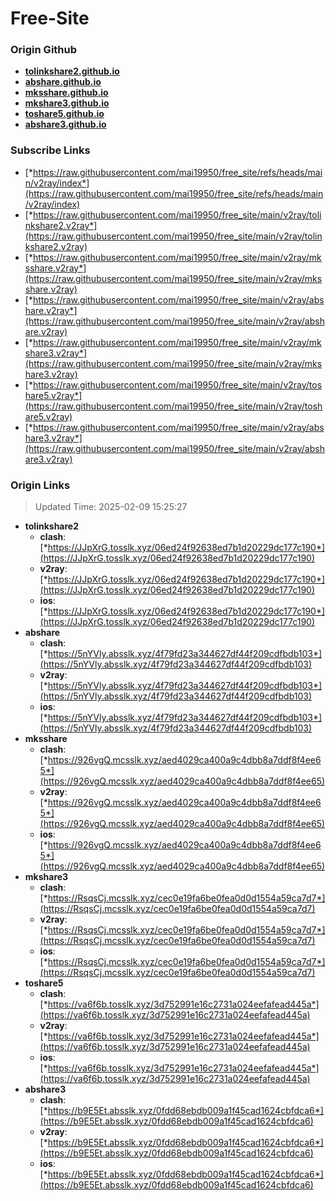 # Free-Site

### Origin Github

- [**tolinkshare2.github.io**](https://github.com/tolinkshare2/tolinkshare2.github.io)
- [**abshare.github.io**](https://github.com/abshare/abshare.github.io)
- [**mksshare.github.io**](https://github.com/mksshare/mksshare.github.io)
- [**mkshare3.github.io**](https://github.com/mkshare3/mkshare3.github.io)
- [**toshare5.github.io**](https://github.com/toshare5/toshare5.github.io)
- [**abshare3.github.io**](https://github.com/abshare3/abshare3.github.io)

### Subscribe Links

- [*https://raw.githubusercontent.com/mai19950/free_site/refs/heads/main/v2ray/index*](https://raw.githubusercontent.com/mai19950/free_site/refs/heads/main/v2ray/index)
- [*https://raw.githubusercontent.com/mai19950/free_site/main/v2ray/tolinkshare2.v2ray*](https://raw.githubusercontent.com/mai19950/free_site/main/v2ray/tolinkshare2.v2ray)
- [*https://raw.githubusercontent.com/mai19950/free_site/main/v2ray/mksshare.v2ray*](https://raw.githubusercontent.com/mai19950/free_site/main/v2ray/mksshare.v2ray)
- [*https://raw.githubusercontent.com/mai19950/free_site/main/v2ray/abshare.v2ray*](https://raw.githubusercontent.com/mai19950/free_site/main/v2ray/abshare.v2ray)
- [*https://raw.githubusercontent.com/mai19950/free_site/main/v2ray/mkshare3.v2ray*](https://raw.githubusercontent.com/mai19950/free_site/main/v2ray/mkshare3.v2ray)
- [*https://raw.githubusercontent.com/mai19950/free_site/main/v2ray/toshare5.v2ray*](https://raw.githubusercontent.com/mai19950/free_site/main/v2ray/toshare5.v2ray)
- [*https://raw.githubusercontent.com/mai19950/free_site/main/v2ray/abshare3.v2ray*](https://raw.githubusercontent.com/mai19950/free_site/main/v2ray/abshare3.v2ray)

### Origin Links

> Updated Time: 2025-02-09 15:25:27

- **tolinkshare2**
  - **clash**: [*https://JJpXrG.tosslk.xyz/06ed24f92638ed7b1d20229dc177c190*](https://JJpXrG.tosslk.xyz/06ed24f92638ed7b1d20229dc177c190)
  - **v2ray**: [*https://JJpXrG.tosslk.xyz/06ed24f92638ed7b1d20229dc177c190*](https://JJpXrG.tosslk.xyz/06ed24f92638ed7b1d20229dc177c190)
  - **ios**: [*https://JJpXrG.tosslk.xyz/06ed24f92638ed7b1d20229dc177c190*](https://JJpXrG.tosslk.xyz/06ed24f92638ed7b1d20229dc177c190)
- **abshare**
  - **clash**: [*https://5nYVly.absslk.xyz/4f79fd23a344627df44f209cdfbdb103*](https://5nYVly.absslk.xyz/4f79fd23a344627df44f209cdfbdb103)
  - **v2ray**: [*https://5nYVly.absslk.xyz/4f79fd23a344627df44f209cdfbdb103*](https://5nYVly.absslk.xyz/4f79fd23a344627df44f209cdfbdb103)
  - **ios**: [*https://5nYVly.absslk.xyz/4f79fd23a344627df44f209cdfbdb103*](https://5nYVly.absslk.xyz/4f79fd23a344627df44f209cdfbdb103)
- **mksshare**
  - **clash**: [*https://926vgQ.mcsslk.xyz/aed4029ca400a9c4dbb8a7ddf8f4ee65*](https://926vgQ.mcsslk.xyz/aed4029ca400a9c4dbb8a7ddf8f4ee65)
  - **v2ray**: [*https://926vgQ.mcsslk.xyz/aed4029ca400a9c4dbb8a7ddf8f4ee65*](https://926vgQ.mcsslk.xyz/aed4029ca400a9c4dbb8a7ddf8f4ee65)
  - **ios**: [*https://926vgQ.mcsslk.xyz/aed4029ca400a9c4dbb8a7ddf8f4ee65*](https://926vgQ.mcsslk.xyz/aed4029ca400a9c4dbb8a7ddf8f4ee65)
- **mkshare3**
  - **clash**: [*https://RsqsCj.mcsslk.xyz/cec0e19fa6be0fea0d0d1554a59ca7d7*](https://RsqsCj.mcsslk.xyz/cec0e19fa6be0fea0d0d1554a59ca7d7)
  - **v2ray**: [*https://RsqsCj.mcsslk.xyz/cec0e19fa6be0fea0d0d1554a59ca7d7*](https://RsqsCj.mcsslk.xyz/cec0e19fa6be0fea0d0d1554a59ca7d7)
  - **ios**: [*https://RsqsCj.mcsslk.xyz/cec0e19fa6be0fea0d0d1554a59ca7d7*](https://RsqsCj.mcsslk.xyz/cec0e19fa6be0fea0d0d1554a59ca7d7)
- **toshare5**
  - **clash**: [*https://va6f6b.tosslk.xyz/3d752991e16c2731a024eefafead445a*](https://va6f6b.tosslk.xyz/3d752991e16c2731a024eefafead445a)
  - **v2ray**: [*https://va6f6b.tosslk.xyz/3d752991e16c2731a024eefafead445a*](https://va6f6b.tosslk.xyz/3d752991e16c2731a024eefafead445a)
  - **ios**: [*https://va6f6b.tosslk.xyz/3d752991e16c2731a024eefafead445a*](https://va6f6b.tosslk.xyz/3d752991e16c2731a024eefafead445a)
- **abshare3**
  - **clash**: [*https://b9E5Et.absslk.xyz/0fdd68ebdb009a1f45cad1624cbfdca6*](https://b9E5Et.absslk.xyz/0fdd68ebdb009a1f45cad1624cbfdca6)
  - **v2ray**: [*https://b9E5Et.absslk.xyz/0fdd68ebdb009a1f45cad1624cbfdca6*](https://b9E5Et.absslk.xyz/0fdd68ebdb009a1f45cad1624cbfdca6)
  - **ios**: [*https://b9E5Et.absslk.xyz/0fdd68ebdb009a1f45cad1624cbfdca6*](https://b9E5Et.absslk.xyz/0fdd68ebdb009a1f45cad1624cbfdca6)

